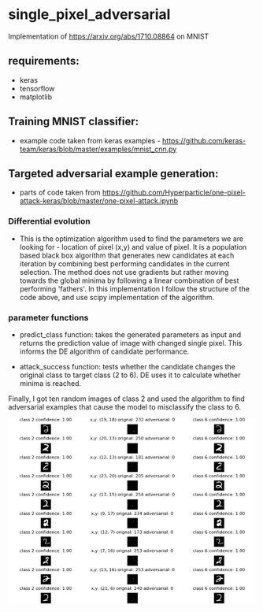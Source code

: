 # single_pixel_adversarial
Implementation of https://arxiv.org/abs/1710.08864 on MNIST

## requirements:
 - keras
 - tensorflow
 - matplotlib

## Training MNIST classifier:
 - example code taken from keras examples - https://github.com/keras-team/keras/blob/master/examples/mnist_cnn.py

## Targeted adversarial example generation:
- parts of code taken from https://github.com/Hyperparticle/one-pixel-attack-keras/blob/master/one-pixel-attack.ipynb

### Differential evolution
- This is the optimization algorithm used to find the parameters we are looking for - location of pixel (x,y) and value of pixel. It is a population based black box algorithm that generates new candidates at each iteration by combining best performing candidates in the current selection. The method does not use gradients but rather moving towards the global minima by following a linear combination of best performing 'fathers'. In this implementation I follow the structure of the code above, and use scipy implementation of the algorithm.

### parameter functions
- predict_class function: takes the generated parameters as input and returns the prediction value of image with changed single pixel. This informs the DE algorithm of candidate performance.

- attack_success function: tests whether the candidate changes the original class to target class (2 to 6). DE uses it to calculate whether minima is reached.

Finally, I got ten random images of class 2 and used the algorithm to find adversarial examples that cause the model to misclassify the class to 6.

![example_image](https://github.com/anshu92/single_pixel_adversarial/blob/master/output_debug.png "Example Image")

